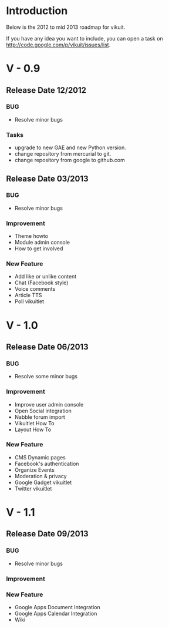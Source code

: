 # Introduction #

Below is the 2012 to mid 2013 roadmap for vikuit.

If you have any idea you want to include, you can open a task on http://code.google.com/p/vikuit/issues/list.

# V - 0.9 #

## Release Date 12/2012 ##

### BUG ###

  * Resolve minor bugs


### Tasks ###

  * upgrade to new GAE and new Python version.
  * change repository from mercurial to git.
  * change repository from google to github.com


## Release Date 03/2013 ##


### BUG ###

  * Resolve minor bugs

### Improvement ###

  * Theme howto
  * Module admin console
  * How to get involved

### New Feature ###

  * Add like or unlike content
  * Chat (Facebook style)
  * Voice comments
  * Article TTS
  * Poll vikuitlet

# V - 1.0 #

## Release Date 06/2013 ##

### BUG ###

  * Resolve some minor bugs

### Improvement ###

  * Improve user admin console
  * Open Social integration
  * Nabble forum import
  * Vikuitlet How To
  * Layout How To

### New Feature ###

  * CMS Dynamic pages
  * Facebook's authentication
  * Organize Events
  * Moderation & privacy
  * Google Gadget vikuitlet
  * Twitter vikuitlet


# V - 1.1 #

## Release Date 09/2013 ##

### BUG ###

  * Resolve minor bugs

### Improvement ###

### New Feature ###

  * Google Apps Document Integration
  * Google Apps Calendar Integration
  * Wiki